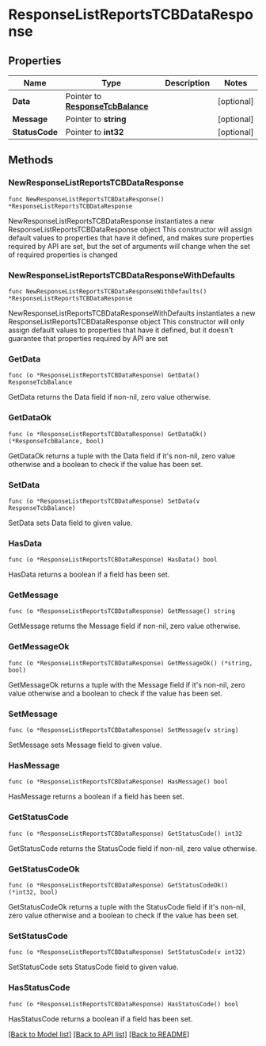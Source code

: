 # ResponseListReportsTCBDataResponse

## Properties

Name | Type | Description | Notes
------------ | ------------- | ------------- | -------------
**Data** | Pointer to [**ResponseTcbBalance**](ResponseTcbBalance.md) |  | [optional] 
**Message** | Pointer to **string** |  | [optional] 
**StatusCode** | Pointer to **int32** |  | [optional] 

## Methods

### NewResponseListReportsTCBDataResponse

`func NewResponseListReportsTCBDataResponse() *ResponseListReportsTCBDataResponse`

NewResponseListReportsTCBDataResponse instantiates a new ResponseListReportsTCBDataResponse object
This constructor will assign default values to properties that have it defined,
and makes sure properties required by API are set, but the set of arguments
will change when the set of required properties is changed

### NewResponseListReportsTCBDataResponseWithDefaults

`func NewResponseListReportsTCBDataResponseWithDefaults() *ResponseListReportsTCBDataResponse`

NewResponseListReportsTCBDataResponseWithDefaults instantiates a new ResponseListReportsTCBDataResponse object
This constructor will only assign default values to properties that have it defined,
but it doesn't guarantee that properties required by API are set

### GetData

`func (o *ResponseListReportsTCBDataResponse) GetData() ResponseTcbBalance`

GetData returns the Data field if non-nil, zero value otherwise.

### GetDataOk

`func (o *ResponseListReportsTCBDataResponse) GetDataOk() (*ResponseTcbBalance, bool)`

GetDataOk returns a tuple with the Data field if it's non-nil, zero value otherwise
and a boolean to check if the value has been set.

### SetData

`func (o *ResponseListReportsTCBDataResponse) SetData(v ResponseTcbBalance)`

SetData sets Data field to given value.

### HasData

`func (o *ResponseListReportsTCBDataResponse) HasData() bool`

HasData returns a boolean if a field has been set.

### GetMessage

`func (o *ResponseListReportsTCBDataResponse) GetMessage() string`

GetMessage returns the Message field if non-nil, zero value otherwise.

### GetMessageOk

`func (o *ResponseListReportsTCBDataResponse) GetMessageOk() (*string, bool)`

GetMessageOk returns a tuple with the Message field if it's non-nil, zero value otherwise
and a boolean to check if the value has been set.

### SetMessage

`func (o *ResponseListReportsTCBDataResponse) SetMessage(v string)`

SetMessage sets Message field to given value.

### HasMessage

`func (o *ResponseListReportsTCBDataResponse) HasMessage() bool`

HasMessage returns a boolean if a field has been set.

### GetStatusCode

`func (o *ResponseListReportsTCBDataResponse) GetStatusCode() int32`

GetStatusCode returns the StatusCode field if non-nil, zero value otherwise.

### GetStatusCodeOk

`func (o *ResponseListReportsTCBDataResponse) GetStatusCodeOk() (*int32, bool)`

GetStatusCodeOk returns a tuple with the StatusCode field if it's non-nil, zero value otherwise
and a boolean to check if the value has been set.

### SetStatusCode

`func (o *ResponseListReportsTCBDataResponse) SetStatusCode(v int32)`

SetStatusCode sets StatusCode field to given value.

### HasStatusCode

`func (o *ResponseListReportsTCBDataResponse) HasStatusCode() bool`

HasStatusCode returns a boolean if a field has been set.


[[Back to Model list]](../README.md#documentation-for-models) [[Back to API list]](../README.md#documentation-for-api-endpoints) [[Back to README]](../README.md)


